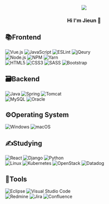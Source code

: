 <p align="center">
  <img src="https://capsule-render.vercel.app/api?type=waving&color=gradient&height=300&section=header&text=Jieun's%20Github&desc=Frontend%20Developer&descAlignY=70&fontSize=90" />
</p>

### <div align="center">Hi I'm Jieun 👋</div>

## 📚Frontend
![Vue.js](https://img.shields.io/badge/vuejs-4FC08D.svg?style=flat-square&logo=vuedotjs&logoColor=white)
![JavaScript](https://img.shields.io/badge/javascript-F7DF1E.svg?style=flat-square&logo=javascript&logoColor=black)
![ESLint](https://img.shields.io/badge/ESLint-4B3263?style=flat-square&logo=eslint&logoColor=white)
![jQeury](https://img.shields.io/badge/jquery-0769AD?style=flat-square&logo=jquery&logoColor=white)  
![Node.js](https://img.shields.io/badge/node.js-339933?style=flat-square&logo=Node.js&logoColor=white)
![NPM](https://img.shields.io/badge/npm-CB3837.svg?style=flat-square&logo=npm&logoColor=white)
![Yarn](https://img.shields.io/badge/yarn-%232C8EBB.svg?style=flat-square&logo=yarn&logoColor=white)  
![HTML5](https://img.shields.io/badge/html5-%23E34F26.svg?style=flat-square&logo=html5&logoColor=white)
![CSS3](https://img.shields.io/badge/css3-%231572B6.svg?style=flat-square&logo=css3&logoColor=white)
![SASS](https://img.shields.io/badge/SASS-hotpink.svg?style=flat-square&logo=SASS&logoColor=white)
![Bootstrap](https://img.shields.io/badge/bootstrap-7952B3?style=flat-square&logo=bootstrap&logoColor=white)

## 🗃Backend
![Java](https://img.shields.io/badge/java-%23ED8B00.svg?style=flat-square&logo=java&logoColor=white)
![Spring](https://img.shields.io/badge/spring-%236DB33F.svg?style=flat-square&logo=spring&logoColor=white)
![Tomcat](https://img.shields.io/badge/tomcat-F8DC75.svg?style=flat-square&logo=apachetomcat&logoColor=black)  
![MySQL](https://img.shields.io/badge/mysql-4479A1.svg?style=flat-square&logo=mysql&logoColor=white)
![Oracle](https://img.shields.io/badge/oracle-F80000?style=flat-square&logo=oracle&logoColor=white)

## ⚙Operating System
![Windows](https://img.shields.io/badge/Windows-0078D6?style=flat-square&logo=windows&logoColor=white)
![macOS](https://img.shields.io/badge/mac%20os-000000?style=flat-square&logo=macos&logoColor=F0F0F0)

## ✍Studying
![React](https://img.shields.io/badge/react-61DAFB.svg?style=flat-square&logo=react&logoColor=black)
![Django](https://img.shields.io/badge/django-%23092E20.svg?style=flat-square&logo=django&logoColor=white)
![Python](https://img.shields.io/badge/python-3670A0?style=flat-square&logo=python&logoColor=white)  
![Linux](https://img.shields.io/badge/Linux-FCC624?style=flat-square&logo=linux&logoColor=black)
![Kubernetes](https://img.shields.io/badge/kubernetes-%23326ce5.svg?style=flat-square&logo=kubernetes&logoColor=white)
![OpenStack](https://img.shields.io/badge/Openstack-%23f01742.svg?style=flat-square&logo=openstack&logoColor=white)
![Datadog](https://img.shields.io/badge/datadog-%23632CA6.svg?style=flat-square&logo=datadog&logoColor=white)

## 🔧Tools
![Eclipse](https://img.shields.io/badge/Eclipse-2C2255.svg?style=flat-square&logo=Eclipse&logoColor=white)
![Visual Studio Code](https://img.shields.io/badge/Visual%20Studio%20Code-007ACC.svg?style=flat-square&logo=visual-studio-code&logoColor=white)  
![Redmine](https://img.shields.io/badge/redmine-B32024.svg?style=flat-square&logo=redmine&logoColor=white)
![Jira](https://img.shields.io/badge/jira-0052CC.svg?style=flat-square&logo=jira&logoColor=white)
![Confluence](https://img.shields.io/badge/confluence-0052CC.svg?style=flat-square&logo=confluence&logoColor=white)

<!--
**wldms3020/wldms3020** is a ✨ _special_ ✨ repository because its `README.md` (this file) appears on your GitHub profile.

Here are some ideas to get you started:

- 🔭 I’m currently working on ...
- 🌱 I’m currently learning ...
- 👯 I’m looking to collaborate on ...
- 🤔 I’m looking for help with ...
- 💬 Ask me about ...
- 📫 How to reach me: ...
- 😄 Pronouns: ...
- ⚡ Fun fact: ...
-->
